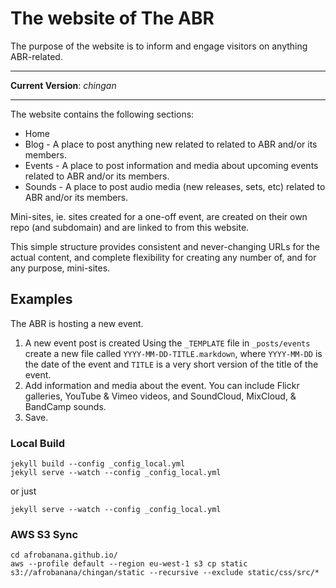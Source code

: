 # The website of The ABR

The purpose of the website is to inform and engage visitors on anything ABR-related.

---

**Current Version**: *chingan*

---

The website contains the following sections:

* Home
* Blog - A place to post anything new related to related to ABR and/or its members.
* Events - A place to post information and media about upcoming events related to ABR and/or its members.
* Sounds - A place to post audio media (new releases, sets, etc) related to ABR and/or its members.

Mini-sites, ie. sites created for a one-off event, are created on their own repo (and subdomain) and are linked to from this website.

This simple structure provides consistent and never-changing URLs for the actual content, and complete flexibility for creating any number of, and for any purpose, mini-sites.

## Examples
The ABR is hosting a new event.

1. A new event post is created
        Using the ``_TEMPLATE`` file in ``_posts/events`` create a new file called ``YYYY-MM-DD-TITLE.markdown``, where ``YYYY-MM-DD`` is the date of the event and ``TITLE`` is a very short version of the title of the event.
2. Add information and media about the event. You can include Flickr galleries, YouTube & Vimeo videos, and SoundCloud, MixCloud, & BandCamp sounds.
3. Save.

### Local Build
```
jekyll build --config _config_local.yml
jekyll serve --watch --config _config_local.yml
```

or just

```
jekyll serve --watch --config _config_local.yml
```

### AWS S3 Sync
```
cd afrobanana.github.io/
aws --profile default --region eu-west-1 s3 cp static s3://afrobanana/chingan/static --recursive --exclude static/css/src/*
```



